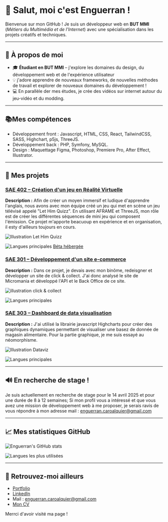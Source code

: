 # 👋 Salut, moi c'est Enguerran !

Bienvenue sur mon GitHub ! Je suis un développeur web en **BUT MMI** (*Métiers du Multimédia et de l'Internet*) avec une spécialisation dans les projets créatifs et techniques.

---

## 🚀 À propos de moi
- 🎓 **Étudiant en BUT MMI** – j'explore les domaines du design, du développement web et de l'expérience utilisateur
- 💡 j'adore apprendre de nouveaux frameworks, de nouvelles méthodes de travail et explorer de nouveaux domaines du développement !
- 💻 En parallèle der mes études, je crée des vidéos sur internet autour du jeu-vidéo et du modding.

---
## 📚Mes compétences
- Développement front : Javascript, HTML, CSS, React, TailwindCSS, SASS, Highchart, p5js, ThreeJS.
- Développement back : PHP, Symfony, MySQL.
- Design : Maquettage Figma, Photoshop, Premiere Pro, After Effect, Illustrator.
---

## 🌟 Mes projets 

### [SAE 402 – Création d'un jeu en Réalité Virtuelle](https://github.com/bastienggg/Let_him_quizz/)
**Description :** Afin de créer un moyen immersif et ludique d'apprendre l'anglais, nous avons avec mon équipe créé un jeu qui met en scène un jeu télévisé appelé "Let Him Quizz". En utilisant AFRAME et ThreeJS, mon rôle est de créer les différentes séquences de mini jeu qui composent l'émission. Ce projet m'apporte beacuoup en expérience et en organisation, il esty d'ailleurs toujours en cours.

![Illustration Let Him Quizz](https://i.imgur.com/ZI6Ezo8.jpeg)

![Langues principales](https://img.shields.io/github/languages/top/bastienggg/Let_him_quizz?color=blue&style=flat-square)
[Béta hébergée](https://bastienggg.github.io/Let_him_quizz/)

### [SAE 301 – Développement d'un site e-commerce](https://github.com/JulianDou/SAE3.01_DOUTRELIGNE_CAROALQUIER)
**Description :** Dans ce projet, je devais avec mon binôme, redeisgner et développer un site de click & collect. J'ai donc analysé le site de Micromania et développé l'API et le Back Office de ce site.

![illustration click & collect](https://i.imgur.com/B4s3yXL.png)

![Langues principales](https://img.shields.io/github/languages/top/JulianDou/SAE3.01_DOUTRELIGNE_CAROALQUIER?color=blue&style=flat-square)

### [SAE 303 – Dashboard de data visualisation](https://github.com/EnguerranCA/SAE-303)
**Description :** J'ai utilisé la librairie javascript Highcharts pour créer des graphiques dynamiques permettant de visualiser une basez de donnée de magasin alimentaire. Pour la partie graphique, je me suis essayé au néomorphisme. 

![Illustration Dataviz](https://i.imgur.com/BIp9Hg3.jpeg)

![Langues principales](https://img.shields.io/github/languages/top/EnguerranCA/SAE-303?color=red&style=flat-square)

---

## 🔊 En recherche de stage !
Je suis actuellement en recherche de stage pour le 14 avril 2025 et pour une durée de 8 à 12 semaines; Si mon profil vous a intéressé et que vous avez une mission de développement web à me proposer, je serais ravis de vous répondre à mon adresse mail : enguerran.caroalquier@gmail.com

---

## 📈 Mes statistiques GitHub
![Enguerran's GitHub stats](https://github-readme-stats.vercel.app/api?username=EnguerranCA&show_icons=true&theme=radical)

![Langues les plus utilisées](https://github-readme-stats.vercel.app/api/top-langs/?username=EnguerranCA&layout=compact&theme=radical)

---

## 🔗 Retrouvez-moi ailleurs
- [Portfolio](https://enguerran.pro/)
- [LinkedIn](https://www.linkedin.com/in/enguerran-caro-alquier/)
- Mail : enguerran.caroalquier@gmail.com
- [Mon CV](https://www.canva.com/design/DAF_YsD1Csc/vP7IgRdrWgv_4nY2i8HoPg/view?utm_content=DAF_YsD1Csc&utm_campaign=designshare&utm_medium=link2&utm_source=uniquelinks&utlId=h14f3c97564)

Merrci d'avoir visité ma page ! 
